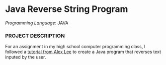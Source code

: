 # Java Reverse String Program

*Programming Language*: JAVA

### PROJECT DESCRIPTION

For an assignment in my high school computer programming class, I followed a [tutorial from Alex Lee](https://www.youtube.com/watch?v=orUTq3CahRE) to create a Java program that reverses text inputed by the user.